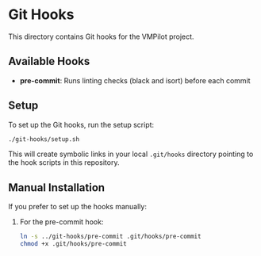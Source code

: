 # Git Hooks

This directory contains Git hooks for the VMPilot project.

## Available Hooks

- **pre-commit**: Runs linting checks (black and isort) before each commit

## Setup

To set up the Git hooks, run the setup script:

```bash
./git-hooks/setup.sh
```

This will create symbolic links in your local `.git/hooks` directory pointing to the hook scripts in this repository.

## Manual Installation

If you prefer to set up the hooks manually:

1. For the pre-commit hook:
   ```bash
   ln -s ../git-hooks/pre-commit .git/hooks/pre-commit
   chmod +x .git/hooks/pre-commit
   ```